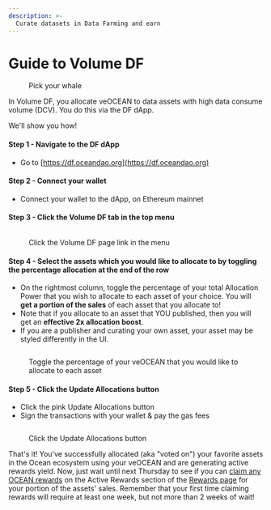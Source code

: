 ```yaml
---
description: >-
  Curate datasets in Data Farming and earn
---
```


# Guide to Volume DF

<figure><img src="../../.gitbook/assets/gif/avatar-pick-whale.gif" alt=""><figcaption>Pick your whale</figcaption></figure>

In Volume DF, you allocate veOCEAN to data assets with high data consume volume (DCV). You do this via the DF dApp.

We'll show you how!  

#### Step 1 - Navigate to the DF dApp

- Go to [https://df.oceandao.org](https://df.oceandao.org)

#### Step 2 - Connect your wallet

- Connect your wallet to the dApp, on Ethereum mainnet

#### Step 3 - Click the Volume DF tab in the top menu

<figure><img src="../../.gitbook/assets/data-farming/volumeDF-page.png" alt=""><figcaption><p>Click the Volume DF page link in the menu</p></figcaption></figure>

#### Step 4 - Select the assets which you would like to allocate to by toggling the percentage allocation at the end of the row

- On the rightmost column, toggle the percentage of your total Allocation Power that you wish to allocate to each asset of your choice. You will **get a portion of the sales** of each asset that you allocate to!
- Note that if you allocate to an asset that YOU published, then you will get an **effective 2x allocation boost**.
- If you are a publisher and curating your own asset, your asset may be styled differently in the UI.

<figure><img src="../../.gitbook/assets/data-farming/allocations.png" alt=""><figcaption><p>Toggle the percentage of your veOCEAN that you would like to allocate to each asset</p></figcaption></figure>

#### Step 5 - Click the Update Allocations button

- Click the pink Update Allocations button
- Sign the transactions with your wallet & pay the gas fees

<figure><img src="../../.gitbook/assets/data-farming/update-allocations.png" alt=""><figcaption><p>Click the Update Allocations button</p></figcaption></figure>

That's it! You've successfully allocated (aka "voted on") your favorite assets in the Ocean ecosystem using your veOCEAN and are generating active rewards yield. Now, just wait until next Thursday to see if you can [claim any OCEAN rewards](claim-rewards.md) on the Active Rewards section of the [Rewards page](https://df.oceandao.org/rewards) for your portion of the assets' sales. Remember that your first time claiming rewards will require at least one week, but not more than 2 weeks of wait!

